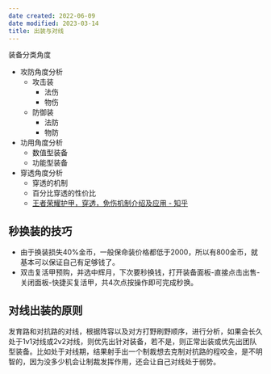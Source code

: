 ```yaml
---
date created: 2022-06-09
date modified: 2023-03-14
title: 出装与对线
---
```


装备分类角度

- 攻防角度分析
	- 攻击装
		- 法伤
		- 物伤
	- 防御装
		- 法防
		- 物防
- 功用角度分析
	- 数值型装备
	- 功能型装备
- 穿透角度分析
	- 穿透的机制
	- 百分比穿透的性价比
	- [王者荣耀护甲，穿透，免伤机制介绍及应用 - 知乎](https://zhuanlan.zhihu.com/p/140310781)

## 秒换装的技巧

- 由于换装损失40%金币，一般保命装价格都低于2000，所以有800金币，就基本可以保证自己有足够钱了。
- 双击复活甲预购，并选中辉月，下次要秒换钱，打开装备面板-直接点击出售-关闭面板-快捷买复活甲，共4次点按操作即可完成秒换。

## 对线出装的原则

发育路和对抗路的对线，根据阵容以及对方打野刷野顺序，进行分析，如果会长久处于1v1对线或2v2对线，则优先出针对装备，若不是，则正常出装或优先出团队型装备。比如处于对线期，结果射手出一个制裁想去克制对抗路的程咬金，是不明智的，因为没多少机会让制裁发挥作用，还会让自己对线处于弱势。
